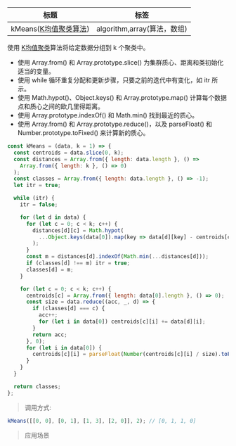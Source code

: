 |  标题   | 标签  |
|  ----  | ----  |
| kMeans([K均值聚类算法](https://baike.baidu.com/item/K%E5%9D%87%E5%80%BC%E8%81%9A%E7%B1%BB%E7%AE%97%E6%B3%95/15779627?fr=aladdin)) | algorithm,array(算法，数组) |

使用 [K均值聚类](https://en.wikipedia.org/wiki/K-means_clustering)算法将给定数据分组到 k 个聚类中。

* 使用 Array.from() 和 Array.prototype.slice() 为集群质心、距离和类初始化适当的变量。
* 使用 while 循环重复分配和更新步骤，只要之前的迭代中有变化，如 itr 所示。
* 使用 Math.hypot()、Object.keys() 和 Array.prototype.map() 计算每个数据点和质心之间的欧几里得距离。
* 使用 Array.prototype.indexOf() 和 Math.min() 找到最近的质心。
* 使用 Array.from() 和 Array.prototype.reduce()，以及 parseFloat() 和 Number.prototype.toFixed() 来计算新的质心。

```js
const kMeans = (data, k = 1) => {
  const centroids = data.slice(0, k);
  const distances = Array.from({ length: data.length }, () =>
    Array.from({ length: k }, () => 0)
  );
  const classes = Array.from({ length: data.length }, () => -1);
  let itr = true;

  while (itr) {
    itr = false;

    for (let d in data) {
      for (let c = 0; c < k; c++) {
        distances[d][c] = Math.hypot(
          ...Object.keys(data[0]).map(key => data[d][key] - centroids[c][key])
        );
      }
      const m = distances[d].indexOf(Math.min(...distances[d]));
      if (classes[d] !== m) itr = true;
      classes[d] = m;
    }

    for (let c = 0; c < k; c++) {
      centroids[c] = Array.from({ length: data[0].length }, () => 0);
      const size = data.reduce((acc, _, d) => {
        if (classes[d] === c) {
          acc++;
          for (let i in data[0]) centroids[c][i] += data[d][i];
        }
        return acc;
      }, 0);
      for (let i in data[0]) {
        centroids[c][i] = parseFloat(Number(centroids[c][i] / size).toFixed(2));
      }
    }
  }

  return classes;
};
```

> 调用方式:

```js
kMeans([[0, 0], [0, 1], [1, 3], [2, 0]], 2); // [0, 1, 1, 0]
```

> 应用场景

